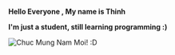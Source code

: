  **Hello Everyone , My name is Thinh**

 **I'm just a student, still learning programming :)**

![Chuc Mung Nam Moi! :D](https://i.imgur.com/tCGSEE6.gif)